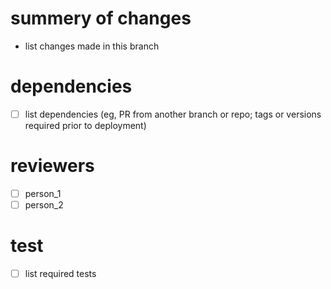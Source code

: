 # summery of changes
* list changes made in this branch

# dependencies
- [ ] list dependencies (eg, PR from another branch or repo; tags or versions required prior to deployment)

# reviewers
- [ ] person_1
- [ ] person_2

# test
- [ ] list required tests
